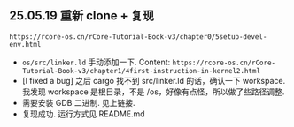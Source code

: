 ## 25.05.19 重新 clone + 复现

```
https://rcore-os.cn/rCore-Tutorial-Book-v3/chapter0/5setup-devel-env.html
```

- `os/src/linker.ld` 手动添加一下. Content: `https://rcore-os.cn/rCore-Tutorial-Book-v3/chapter1/4first-instruction-in-kernel2.html`
- [I fixed a bug] 之后 cargo 找不到 src/linker.ld 的话，确认一下 workspace. 我发现 workspace 是根目录，不是 /os，好像有点怪，所以做了些路径调整.
- 需要安装 GDB 二进制. 见上链接.
- 复现成功. 运行方式见 README.md
